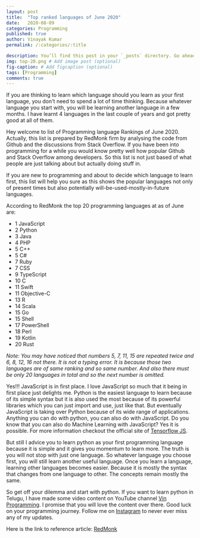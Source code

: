 ```yaml
---
layout: post
title:  "Top ranked languages of June 2020"
date:   2020-08-09
categories: Programming
published: true
author: Vinayak Kumar
permalink: /:categories/:title

description: You’ll find this post in your `_posts` directory. Go ahead and edit it and re-build the site to see your changes. # Add post description (optional)
img: top-20.png # Add image post (optional)
fig-caption: # Add figcaption (optional)
tags: [Programming]
comments: true
---
```


<div> <p>   If you are thinking to learn which language should you learn as your first language, you don't need to spend a lot of time thinking. Because whatever language you start with, you will be learning another language in a few months. I have learnt 4 languages in the last couple of years and got pretty good at all of them.</p>
  <p>   Hey welcome to list of Programming language Rankings of June 2020. Actually, this list is prepared by RedMonk firm by analysing the code from Github and the discussions from Stack Overflow. If you have been into programming for a while you would know pretty well how popular Github and Stack Overflow among developers. So this list is not just based of what people are just talking about but actually doing stuff in.</p>
<p>   If you are new to programming and about to decide which language to learn first, this list will help you sure as this shows the popular languages not only of present times but also potentially will-be-used-mostly-in-future languages.</p>

<p>According to RedMonk the top 20 programming languages at as of June are:
  <ul style="list-decoration:none">
    <li>1 JavaScript</li>
    <li>2 Python</li>
    <li>3 Java</li>
    <li>4 PHP</li>
    <li>5 C++</li>
    <li>5 C#</li>
    <li>7 Ruby</li>
    <li>7 CSS</li>
    <li>9 TypeScript</li>
    <li>10 C</li>
    <li>11 Swift</li>
    <li>11 Objective-C</li>
    <li>13 R</li>
    <li>14 Scala</li>
    <li>15 Go</li>
    <li>15 Shell</li>
    <li>17 PowerShell</li>
    <li>18 Perl</li>
    <li>19 Kotlin</li>
      <li>20 Rust</li>
  </ul></p>
<p><i>Note: You may have noticed that numbers 5, 7, 11, 15 are repeated twice and 6, 8, 12, 16 not there. It is not a typing error. It is because those two languages are of same ranking and so same number. And also there must be only 20 languages in total and so the next number is omitted.</i></p>

  <p>   Yes!!! JavaScript is in first place. I love JavaScript so much that it being in first place just delights me. Python is the easiest language to learn because of its simple syntax but it is also used the most because of its powerful libraries which you can just import and use, just like that. But eventually JavaScript is taking over Python because of its wide range of  applications. Anything you can do with python, you can also do with JavaScript. Do you know that you can also do Machine Learning with JavaScript? Yes it is possible. For more information checkout the official site of <a href="https://www.tensorflow.org/js" target="_blank">Tensorflow JS</a>.</p>

  <p>   But still I advice you to learn python as your first programming language because it is simple and it gives you momentum to learn more. The truth is you will not stop with just one language. So whatever language you choose first, you will still learn another useful language. Once you learn a language, learning other languages becomes easier. Because it is mostly the syntax that changes from one language to other. The concepts remain mostly the same.</p>

  <p>   So get off your dilemma and start with python. If you want to learn python in Telugu, I have made some video content on YouTube channel <a href="https://www.youtube.com/channel/UCdvfs0RU1DUmWFihtcWYCtA" target="_blank">Vin Programming</a>. I promise that you will love the content over there. Good luck on your programming journey. Follow me on <a href="https:instagram.com/vinayakdknight" target="_blank">Instagram</a> to never ever miss any of my updates.</p>
  <p>Here is the link to reference article: <a href="https://redmonk.com/sogrady/2020/07/27/language-rankings-6-20/" target="_blank">RedMonk</a>
  </div>
